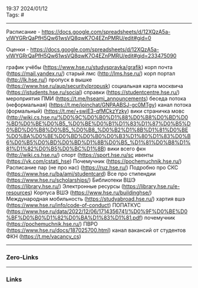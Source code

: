 19:37     2024/01/12    
Tags: #
____
Расписание - https://docs.google.com/spreadsheets/d/12XQzA5a-vlWYGRrQaPfH5Qw61wsVQ8qwK7O4EZnPMRU/edit#gid=0

Оценки - https://docs.google.com/spreadsheets/d/12XQzA5a-vlWYGRrQaPfH5Qw61wsVQ8qwK7O4EZnPMRU/edit#gid=233475090

график учёбы (https://www.hse.ru/studyspravka/grafik)
корп почта (https://mail.yandex.ru/)
старый лмс (http://lms.hse.ru/)
корп портал (http://lk.hse.ru/)
пропуск в вышке (https://www.hse.ru/aup/security/propusk)
социальная карта москвича (https://istudents.hse.ru/social)
справки (https://studentcentre.hse.ru/)
мероприятия ПМИ (https://t.me/hseami_announcements)
беседа потока (неформальная) (https://t.me/joinchat/GNPAABSJ-gc0MTgy)
канал потока (формальный)  (https://t.me/+swiE3-qfMCkzYzky)
вики страничка мовс (http://wiki.cs.hse.ru/%D0%9C%D0%B0%D1%88%D0%B8%D0%BD%D0%BD%D0%BE%D0%B5_%D0%BE%D0%B1%D1%83%D1%87%D0%B5%D0%BD%D0%B8%D0%B5_%D0%B8_%D0%B2%D1%8B%D1%81%D0%BE%D0%BA%D0%BE%D0%BD%D0%B0%D0%B3%D1%80%D1%83%D0%B6%D0%B5%D0%BD%D0%BD%D1%8B%D0%B5_%D1%81%D0%B8%D1%81%D1%82%D0%B5%D0%BC%D1%8B)
вики всего фкн  (http://wiki.cs.hse.ru/)
спорт (https://sport.hse.ru/sc
ивенты (https://vk.com/cstati_hse)
Почемучник (https://pochemuchnik.hse.ru/)
Расписание пар (не про нас) (https://ruz.hse.ru/)
Подробно про СКС  (https://www.hse.ru/ba/ami/studentcard)
Все про стипендии  (https://www.hse.ru/scholarships/)
Библиотеки ВШЭ (https://library.hse.ru/)
Электронные ресурсы  (https://library.hse.ru/e-resources)
Корпуса ВШЭ  (https://www.hse.ru/buildinghse/)
Международная мобильность  (https://studyabroad.hse.ru/)
хартия вшэ  (https://www.hse.ru/info/code-of-conduct)
ПОПАТКУС (https://www.hse.ru/data/2022/12/06/1714356741/%D0%9F%D0%BE%D0%BF%D0%B0%D1%82%D0%BA%D1%83%D1%81.pdf)
почемучник (https://pochemuchnik.hse.ru/)
ПВРО (https://www.hse.ru/docs/187025700.html)
канал вакансий от студентов ФКН (https://t.me/vacancy_cs)

____
### Zero-Links

____
### Links